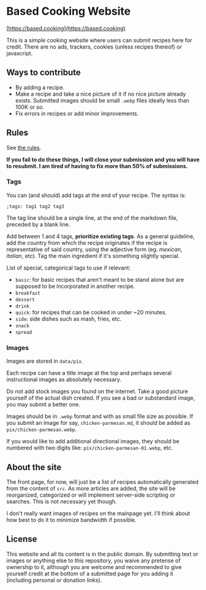 # Based Cooking Website

[https://based.cooking](https://based.cooking)

This is a simple cooking website where users can submit recipes here for credit.
There are no ads, trackers, cookies (unless recipes thereof) or javascript.

## Ways to contribute

- By adding a recipe.
- Make a recipe and take a nice picture of it if no nice picture already
  exists. Submitted images should be small `.webp` files ideally less than 100K
  or so.
- Fix errors in recipes or add minor improvements.

## Rules

See [the rules](RULES.md).

**If you fail to do these things, I will close your submission and you will have to resubmit.
I am tired of having to fix more than 50% of submissions.**

### Tags

You can (and should) add tags at the end of your recipe. The syntax is:
```
;tags: tag1 tag2 tag3
```

The tag line should be a single line, at the end of the markdown file, preceded
by a blank line.

Add between 1 and 4 tags, **prioritize existing tags**. As a general guideline,
add the country from which the recipe originates if the recipe is representative
of said country, using the adjective form (eg. *mexican*, *italian*, etc). Tag
the main ingredient if it's something slightly special.

List of special, categorical tags to use if relevant:
- `basic`: for basic recipes that aren't meant to be stand alone but are supposed
  to be incorporated in another recipe.
- `breakfast`
- `dessert`
- `drink`
- `quick`: for recipes that can be cooked in under ~20 minutes.
- `side`: side dishes such as mash, fries, etc.
- `snack`
- `spread`

### Images

Images are stored in `data/pix`.

Each recipe can have a title image at the top and perhaps
several instructional images as absolutely necessary.

Do not add stock images you found on the internet.
Take a good picture yourself of the actual dish created.
If you see a bad or substandard image, you may submit a better one.

Images should be in `.webp` format and with as small file size as possible.
If you submit an image for say, `chicken-parmesan.md`, it should be added as `pix/chicken-parmesan.webp`.

If you would like to add additional directional images,
they should be numbered with two digits like: `pix/chicken-parmesan-01.webp`, etc.

## About the site

The front page, for now, will just be a list of recipes automatically generated
from the content of `src`.
As more articles are added, the site will be reorganized, categorized
or will implement server-side scripting or searches.
This is not necessary yet though.

I don't really want images of recipes on the mainpage yet.
I'll think about how best to do it to minimize bandwidth if possible.

## License

This website and all its content is in the public domain.
By submitting text or images or anything else to this repository,
you waive any pretense of ownership to it,
although you are welcome and recommended to give yourself credit
at the bottom of a submitted page for you adding it
(including personal or donation links).
